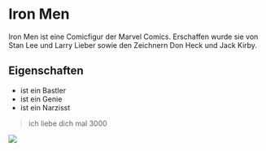 # Iron Men
Iron Men ist eine Comicfigur der Marvel Comics. Erschaffen wurde sie von Stan Lee und Larry Lieber sowie den Zeichnern Don Heck und Jack Kirby. 
## Eigenschaften
* ist ein Bastler
* ist ein Genie
* ist ein Narzisst
> ich liebe dich mal 3000
<img src="https://upload.wikimedia.org/wikipedia/de/thumb/4/4c/Ironman_Logo.jpg/420px-Ironman_Logo.jpg"/>